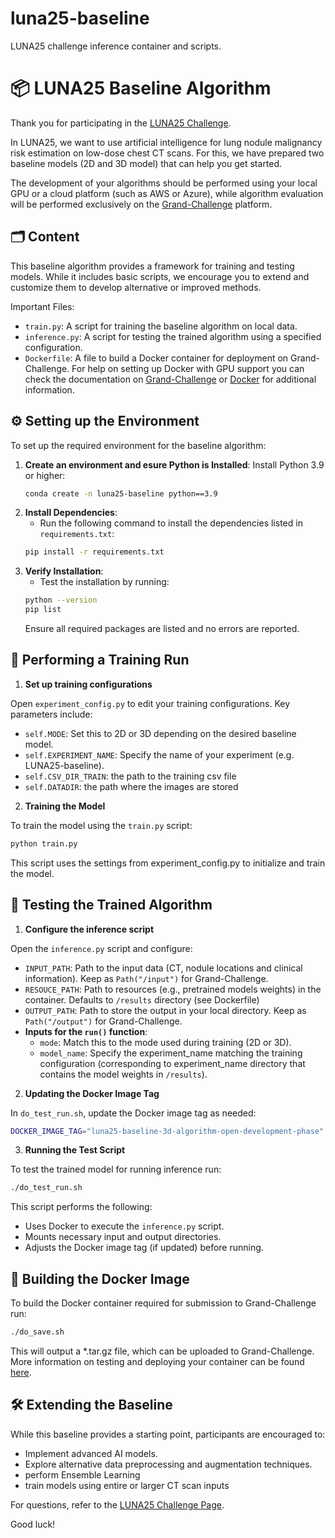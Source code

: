 # luna25-baseline
LUNA25 challenge inference container and scripts.
# 📦 LUNA25 Baseline Algorithm
Thank you for participating in the [LUNA25 Challenge](https://luna25.grand-challenge.org/).

In LUNA25, we want to use artificial intelligence for lung nodule malignancy risk estimation on low-dose chest CT scans. For this, we have prepared two baseline models (2D and 3D model) that can help you get started. 

The development of your algorithms should be performed using your local GPU or a cloud platform (such as AWS or Azure), while algorithm evaluation will be performed exclusively on the [Grand-Challenge](https://grand-challenge.org/) platform.

## 🗂️ Content
This baseline algorithm provides a framework for training and testing models. While it includes basic scripts, we encourage you to extend and customize them to develop alternative or improved methods.

Important Files:
-  `train.py`: A script for training the baseline algorithm on local data.
-  `inference.py`: A script for testing the trained algorithm using a specified configuration.
-  `Dockerfile`: A file to build a Docker container for deployment on Grand-Challenge. For help on setting up Docker with GPU support you can check the documentation on [Grand-Challenge](https://grand-challenge.org/documentation/setting-up-wsl-with-gpu-support-for-windows-11/) or [Docker](https://docs.docker.com/engine/install/ubuntu/) for additional information.

## ⚙️ Setting up the Environment
To set up the required environment for the baseline algorithm:
1. **Create an environment and esure Python is Installed**: Install Python 3.9 or higher:
    ```bash
    conda create -n luna25-baseline python==3.9
    ```
2. **Install Dependencies**:
    - Run the following command to install the dependencies listed in `requirements.txt`:
    ```bash
    pip install -r requirements.txt
    ```
3. **Verify Installation**:
    - Test the installation by running:
    ```bash
    python --version
    pip list
    ```
    Ensure all required packages are listed and no errors are reported.

## 🚀 Performing a Training Run
1. **Set up training configurations**

Open `experiment_config.py` to edit your training configurations. Key parameters include:

- `self.MODE`: Set this to 2D or 3D depending on the desired baseline model.
- `self.EXPERIMENT_NAME`: Specify the name of your experiment (e.g. LUNA25-baseline).
- `self.CSV_DIR_TRAIN`: the path to the training csv file
- `self.DATADIR`: the path where the images are stored


2. **Training the Model**

To train the model using the `train.py` script:
```bash
python train.py
```
This script uses the settings from experiment_config.py to initialize and train the model.

## 🧪 Testing the Trained Algorithm
1. **Configure the inference script**

Open the `inference.py` script and configure:
- `INPUT_PATH`: Path to the input data (CT, nodule locations and clinical information). Keep as `Path("/input")` for Grand-Challenge.
- `RESOUCE_PATH`: Path to resources (e.g., pretrained models weights) in the container. Defaults to `/results` directory (see Dockerfile)
- `OUTPUT_PATH`: Path to store the output in your local directory. Keep as `Path("/output")` for Grand-Challenge.
- **Inputs for the `run()` function**:
    - `mode`: Match this to the mode used during training (2D or 3D).
    - `model_name`: Specify the experiment_name matching the training configuration (corresponding to experiment_name directory that contains the model weights in `/results`).

2. **Updating the Docker Image Tag**

In `do_test_run.sh`, update the Docker image tag as needed:
```bash
DOCKER_IMAGE_TAG="luna25-baseline-3d-algorithm-open-development-phase"
```


3. **Running the Test Script**

To test the trained model for running inference run: 
```bash
./do_test_run.sh
``` 

This script performs the following:
- Uses Docker to execute the `inference.py` script.
- Mounts necessary input and output directories.
- Adjusts the Docker image tag (if updated) before running.

## 🐳 Building the Docker Image
To build the Docker container required for submission to Grand-Challenge run:
```bash
./do_save.sh
```
This will output a *.tar.gz file, which can be uploaded to Grand-Challenge.
More information on testing and deploying your container can be found [here](https://grand-challenge.org/documentation/test-and-deploy-your-container/).

## 🛠️ Extending the Baseline
While this baseline provides a starting point, participants are encouraged to:

- Implement advanced AI models.
- Explore alternative data preprocessing and augmentation techniques.
- perform Ensemble Learning
- train models using entire or larger CT scan inputs

For questions, refer to the [LUNA25 Challenge Page](https://luna25.grand-challenge.org/).

Good luck!
